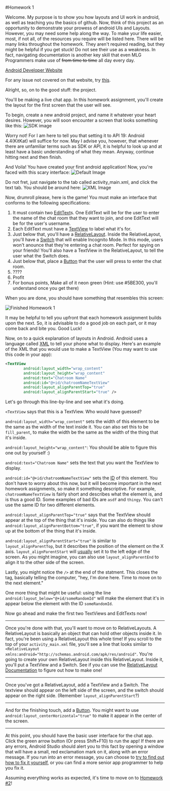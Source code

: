 #Homework 1

Welcome. My purpose is to show you how layouts and UI work in android, as well as teaching you the basics of github.
Now, think of this project as an opportunity to demonstrate your prowess of android UIs and Layouts.
However, you may need some help along the way. To make your life easier, most, if not all, of the resources you require will be listed here.  There will be many links throughout the homework.  They aren't required reading, but they might be helpful if you get stuck!
Do not see their use as a weakness. In fact, navigating documentation is another key skill that even MLG Programmers make use of ~~from time to time~~ all day every day.

[Android Developer Website](http://developer.android.com/training/index.html)

For any issue not covered on that website, try [this](http://www.google.com).

Alright, so, on to the good stuff: the project. 

You'll be making a live chat app.  In this homework assignment, you'll create the layout for the first screen that the user will see.

To begin, create a new android project, and name it whatever your heart desires. However, you will soon encounter a screen that looks something like this:
![SDK image](Images/SDK.png)

Worry not! For I am here to tell you that setting it to API 19: Android 4.4(KitKat) will suffice for now. May I advise you, however, that whenever there are unfamiliar terms such as SDK or API, it is helpful to look up and at least have a basic understanding of what they mean. 
Anyway, continue hitting next and then finish. 

And Voila! You have created your first android application!
Now, you're faced with this scary interface: ![Default Image](Images/Default.png)

Do not fret, just navigate to the tab called activity_main.xml, and click the text tab.
You should be around here: ![XML Image](Images/XML.png)

Now, drumroll please, here is the game!
You must make an interface that conforms to the following specifications:

1. It must contain two [EditText](https://developer.android.com/reference/android/widget/EditText.html)s.  One EditText will be for the user to enter the name of the chat room that they want to join, and one EditText will be for the user's username.
2. Each EditText must have a [TextView](https://developer.android.com/reference/android/widget/TextView.html) to label what it's for.
3. Just below that, you'll have a [RelativeLayout](https://developer.android.com/reference/android/widget/RelativeLayout.html).  Inside the RelativeLayout, you'll have a [Switch](https://developer.android.com/reference/android/widget/Switch.html) that will enable Incognito Mode.  In this mode, users won't anounce that they're entering a chat room.  Perfect for spying on your friends!  You'll also have a TextView in the RelativeLayout, to tell the user what the Switch does.
4. Just below that, place a [Button](https://developer.android.com/reference/android/widget/Button.html) that the user will press to enter the chat room.
5. ????
6. Profit
7. For bonus points, Make all of it neon green (Hint: use #5BE300, you'll understand once you get there)

When you are done, you should have something that resembles this screen:

![Finished Homework 1](Images/chat1.png)

It may be helpful to tell you upfront that each homework assignment builds upon the next. So, it is advisable to do a good job on each part, or it may come back and bite you. Good Luck!

Now, on to a quick explanation of layouts in Android.  Android uses a language called [XML](https://en.wikipedia.org/wiki/XML) to tell your phone what to display.  Here's an example of the XML that you would use to make a TextView (You may want to use this code in your app):

```xml
<TextView
        android:layout_width="wrap_content"
        android:layout_height="wrap_content"
        android:text="Chatroom Name"
        android:id="@+id/chatroomNameTextView"
        android:layout_alignParentTop="true"
        android:layout_alignParentStart="true" />
```

Let's go through this line-by-line and see what it's doing.

`<TextView` says that this is a TextView.  Who would have guessed?

`android:layout_width="wrap_content"` sets the width of this element to be the same as the width of the text inside it.  You can also set this to be `fill_parent`, to make the width be the same as the width of the thing that it's inside.

`android:layout_height="wrap_content"`: You should be able to figure this one out by yourself :)

`android:text="Chatroom Name"` sets the text that you want the TextView to display.

`android:id="@+id/chatroomNameTextView"` sets the [ID](https://developer.android.com/guide/topics/ui/declaring-layout.html#id) of this element.  You don't have to worry about this now, but it will become important in the next homework assignments, so make it something descriptive.  For example, `chatroomNameTextView` is fairly short and describes what the element is, and is thus a good ID.  Some examples of bad IDs are `asdf` and `thingy`.  You can't use the same ID for two different elements.

`android:layout_alignParentTop="true"` says that the TextView should appear at the top of the thing that it's inside.  You can also do things like `android:layout_alignParentBottom="true"`, if you want the element to show up at the bottom of the thing that it's inside.

`android:layout_alignParentStart="true"` is similar to `layout_alignParentTop`, but it describes the position of the element on the X axis.  `layout_alignParentStart` will [usually](http://ask.ttwait.com/que/27934512) set it to the left edge of the screen.  As you might imagine, you can also use `layout_alignParentEnd` to align it to the other side of the screen.

Lastly, you might notice the `/>` at the end of the statment.  This closes the tag, basically telling the computer, "hey, I'm done here.  Time to move on to the next element."

One more thing that might be useful: using the line `android:layout_below="@+id/someRandomId"` will make the element that it's in appear below the element with the ID `someRandomId`.

Now go ahead and make the first two TextViews and EditTexts now!

---

Once you're done with that, you'll want to move on to RelativeLayouts.  A RelativeLayout is basically an object that can hold other objects inside it.  In fact, you're been using a RelativeLayout this whole time!  If you scroll to the top of your `activity_main.xml` file, you'll see a line that looks similar to `<RelativeLayout xmlns:android="http://schemas.android.com/apk/res/android"`.  You're going to create your own RelativeLayout inside this RelativeLayout.  Inside it, you'll put a TextView and a Switch.  See if you can use the [RelativeLayout Documentation](https://developer.android.com/reference/android/widget/RelativeLayout.html) to figure out how to make one!

---

Once you've got a RelativeLayout, add a TextView and a Switch.  The textview should appear on the left side of the screen, and the switch should appear on the right side.  (Remember `layout_alignParentStart`?)

---

And for the finishing touch, add a [Button](https://developer.android.com/reference/android/widget/Button.html).  You might want to use `android:layout_centerHorizontal="true"` to make it appear in the center of the screen.

---

At this point, you should have the basic user interface for the chat app.  Click the green arrow button (Or press Shift+F10) to run the app!  If there are any errors, Android Studio should alert you to this fact by opening a window that will have a small, red exclamation mark on it, along with an error message.  If you run into an error message, you can choose to [try to find out how to fix it yourself](https://google.com), or you can find a more senior app programmer to help you fix it.

Assuming everything works as expected, it's time to move on to [Homework #2](HOMEWORK2.md)!
